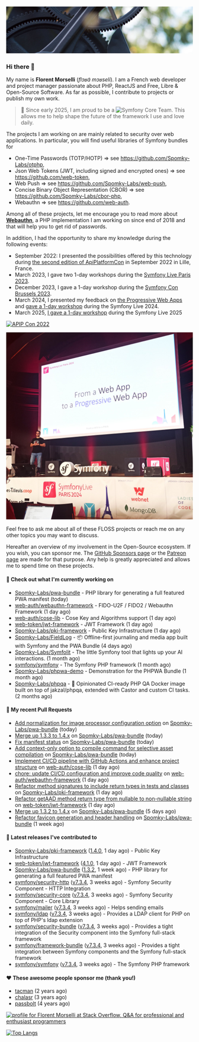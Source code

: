 ![Cover image](1.webp)

### Hi there 👋

My name is **Florent Morselli** (*flɔʁɑ̃ mɔʁseli*). I am a French web developer and project manager passionate about PHP, ReactJS and Free, Libre & Open-Source Software.
As far as possible, I contribute to projects or publish my own work.

> 🧡 Since early 2025, I am proud to be a ![Symfony Core Team](https://img.shields.io/badge/Symfony-Core%20Team-orange?style=flat-square&logo=symfony).
> This allows me to help shape the future of the framework I use and love daily.

The projects I am working on are mainly related to security over web applications. In particular, you will find useful libraries of Symfony bundles for
* One-Time Passwords (TOTP/HOTP) => see https://github.com/Spomky-Labs/otphp,
* Json Web Tokens (JWT, including signed and encrypted ones) => see https://github.com/web-token,
* Web Push => see https://github.com/Spomky-Labs/web-push,
* Concise Binary Object Representation (CBOR) => see https://github.com/Spomky-Labs/cbor-php,
* Webauthn => see https://github.com/web-auth.

Among all of these projects, let me encourage you to read more about [**Webauthn**](https://github.com/web-auth), a PHP implementation I am working on since end of 2018 and that will help you to get rid of passwords.

In addition, I had the opportunity to share my knowledge during the following events:

* September 2022: I presented the possibilities offered by this technology during [the second edition of ApiPlatformCon](https://youtu.be/Y2_0omg1CFk) in September 2022 in Lille, France.
* March 2023, I gave two 1-day workshops during the [Symfony Live Paris 2023](https://live.symfony.com/2023-paris/workshop/maximiser-la-securite-de-vos-applications-avec-le-bundle-security).
* December 2023, I gave a 1-day workshop during the [Symfony Con Brussels 2023](https://live.symfony.com/2023-brussels-con/workshop/road-to-safer-applications).
* March 2024, I presented my feedback on [the Progressive Web Apps](https://live.symfony.com/2024-paris/schedule/de-web-app-a-progressive-web-app) and [gave a 1-day workshop](https://live.symfony.com/2024-paris/workshop#securite-amelioree-et-webauthn-avec-symfony-2) during the Symfony Live 2024.
* March 2025, [I gave a 1-day workshop](https://live.symfony.com/2025-paris/) during the Symfony Live 2025

[![APIP Con 2022](https://user-images.githubusercontent.com/1091072/191684778-b9e26104-038d-45c2-a1b3-287233d15ecc.jpg)](https://api-platform.com/con/2022/conferences/webauthn-se-debarrasser-des-mots-de-passe-definitivement/)

[![Symfony Live 2024](Symfony%20Live%202024.png)](https://symfony.com/blog/symfonylive-paris-2024-from-web-app-to-progressive-web-app)


Feel free to ask me about all of these FLOSS projects or reach me on any other topics you may want to discuss.

Hereafter an overview of my involvement in the Open-Source ecosystem.
If you wish, you can sponsor me. The [GitHub Sponsors page](https://github.com/sponsors/Spomky/) or the [Patreon page](https://www.patreon.com/FlorentMorselli) are made for that purpose. Any help is greatly appreciated and allows me to spend time on these projects.

#### 👷 Check out what I'm currently working on

- [Spomky-Labs/pwa-bundle](https://github.com/Spomky-Labs/pwa-bundle) - PHP library for generating a full featured PWA manifest (today)
- [web-auth/webauthn-framework](https://github.com/web-auth/webauthn-framework) - FIDO-U2F / FIDO2 / Webauthn Framework (1 day ago)
- [web-auth/cose-lib](https://github.com/web-auth/cose-lib) - Cose Key and Algorithms support (1 day ago)
- [web-token/jwt-framework](https://github.com/web-token/jwt-framework) - JWT Framework (1 day ago)
- [Spomky-Labs/pki-framework](https://github.com/Spomky-Labs/pki-framework) - Public Key Infrastructure (1 day ago)
- [Spomky-Labs/FieldLog](https://github.com/Spomky-Labs/FieldLog) - 📦 Offline-first journaling and media app built with Symfony and the PWA Bundle (4 days ago)
- [Spomky-Labs/Symfolit](https://github.com/Spomky-Labs/Symfolit) - The little Symfony tool that lights up your AI interactions. (1 month ago)
- [symfony/symfony](https://github.com/symfony/symfony) - The Symfony PHP framework (1 month ago)
- [Spomky-Labs/phpwa-demo](https://github.com/Spomky-Labs/phpwa-demo) - Demonstration for the PHPWA Bundle (1 month ago)
- [Spomky-Labs/phpqa](https://github.com/Spomky-Labs/phpqa) - 🐘 Opinionated CI-ready PHP QA Docker image built on top of jakzal/phpqa, extended with Castor and custom CI tasks. (2 months ago)

#### 🔨 My recent Pull Requests

- [Add normalization for image processor configuration option](https://github.com/Spomky-Labs/pwa-bundle/pull/363) on [Spomky-Labs/pwa-bundle](https://github.com/Spomky-Labs/pwa-bundle) (today)
- [Merge up 1.3.3 to 1.4.x](https://github.com/Spomky-Labs/pwa-bundle/pull/362) on [Spomky-Labs/pwa-bundle](https://github.com/Spomky-Labs/pwa-bundle) (today)
- [Fix manifest status](https://github.com/Spomky-Labs/pwa-bundle/pull/361) on [Spomky-Labs/pwa-bundle](https://github.com/Spomky-Labs/pwa-bundle) (today)
- [Add context-only option to compile command for selective asset compilation](https://github.com/Spomky-Labs/pwa-bundle/pull/360) on [Spomky-Labs/pwa-bundle](https://github.com/Spomky-Labs/pwa-bundle) (today)
- [Implement CI/CD pipeline with GitHub Actions and enhance project structure](https://github.com/web-auth/cose-lib/pull/113) on [web-auth/cose-lib](https://github.com/web-auth/cose-lib) (1 day ago)
- [chore: update CI/CD configuration and improve code quality](https://github.com/web-auth/webauthn-framework/pull/736) on [web-auth/webauthn-framework](https://github.com/web-auth/webauthn-framework) (1 day ago)
- [Refactor method signatures to include return types in tests and classes](https://github.com/Spomky-Labs/pki-framework/pull/71) on [Spomky-Labs/pki-framework](https://github.com/Spomky-Labs/pki-framework) (1 day ago)
- [Refactor getAAD method return type from nullable to non-nullable string](https://github.com/web-token/jwt-framework/pull/638) on [web-token/jwt-framework](https://github.com/web-token/jwt-framework) (1 day ago)
- [Merge up 1.3.2 to 1.4.x](https://github.com/Spomky-Labs/pwa-bundle/pull/358) on [Spomky-Labs/pwa-bundle](https://github.com/Spomky-Labs/pwa-bundle) (5 days ago)
- [Refactor favicon generation and header handling](https://github.com/Spomky-Labs/pwa-bundle/pull/357) on [Spomky-Labs/pwa-bundle](https://github.com/Spomky-Labs/pwa-bundle) (1 week ago)

#### 🔭 Latest releases I've contributed to

- [Spomky-Labs/pki-framework](https://github.com/Spomky-Labs/pki-framework) ([1.4.0](https://github.com/Spomky-Labs/pki-framework/releases/tag/1.4.0), 1 day ago) - Public Key Infrastructure
- [web-token/jwt-framework](https://github.com/web-token/jwt-framework) ([4.1.0](https://github.com/web-token/jwt-framework/releases/tag/4.1.0), 1 day ago) - JWT Framework
- [Spomky-Labs/pwa-bundle](https://github.com/Spomky-Labs/pwa-bundle) ([1.3.2](https://github.com/Spomky-Labs/pwa-bundle/releases/tag/1.3.2), 1 week ago) - PHP library for generating a full featured PWA manifest
- [symfony/security-http](https://github.com/symfony/security-http) ([v7.3.4](https://github.com/symfony/security-http/releases/tag/v7.3.4), 3 weeks ago) - Symfony Security Component - HTTP Integration
- [symfony/security-core](https://github.com/symfony/security-core) ([v7.3.4](https://github.com/symfony/security-core/releases/tag/v7.3.4), 3 weeks ago) - Symfony Security Component - Core Library
- [symfony/mailer](https://github.com/symfony/mailer) ([v7.3.4](https://github.com/symfony/mailer/releases/tag/v7.3.4), 3 weeks ago) - Helps sending emails
- [symfony/ldap](https://github.com/symfony/ldap) ([v7.3.4](https://github.com/symfony/ldap/releases/tag/v7.3.4), 3 weeks ago) - Provides a LDAP client for PHP on top of PHP&#39;s ldap extension
- [symfony/security-bundle](https://github.com/symfony/security-bundle) ([v7.3.4](https://github.com/symfony/security-bundle/releases/tag/v7.3.4), 3 weeks ago) - Provides a tight integration of the Security component into the Symfony full-stack framework
- [symfony/framework-bundle](https://github.com/symfony/framework-bundle) ([v7.3.4](https://github.com/symfony/framework-bundle/releases/tag/v7.3.4), 3 weeks ago) - Provides a tight integration between Symfony components and the Symfony full-stack framework
- [symfony/symfony](https://github.com/symfony/symfony) ([v7.3.4](https://github.com/symfony/symfony/releases/tag/v7.3.4), 3 weeks ago) - The Symfony PHP framework

#### ❤️ These awesome people sponsor me (thank you!)

- [tacman](https://github.com/tacman) (2 years ago)
- [chalasr](https://github.com/chalasr) (3 years ago)
- [passbolt](https://github.com/passbolt) (4 years ago)

<a href="https://stackoverflow.com/users/2157818/florent-morselli"><img src="https://stackoverflow.com/users/flair/2157818.png" width="208" height="58" alt="profile for Florent Morselli at Stack Overflow, Q&amp;A for professional and enthusiast programmers" title="profile for Florent Morselli at Stack Overflow, Q&amp;A for professional and enthusiast programmers"></a>

[![Top Langs](https://wakatime.com/share/@Spomky/aa41d408-c524-4a5f-936d-0b9446698abd.svg)](https://wakatime.com/@Spomky)

